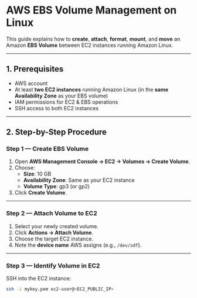 # AWS EBS Volume Management on Linux

This guide explains how to **create**, **attach**, **format**, **mount**, and **move** an Amazon **EBS Volume** between EC2 instances running Amazon Linux.

---

## 1. Prerequisites
- AWS account
- At least **two EC2 instances** running Amazon Linux (in the **same Availability Zone** as your EBS volume)
- IAM permissions for EC2 & EBS operations
- SSH access to both EC2 instances

---

## 2. Step-by-Step Procedure

### **Step 1 — Create EBS Volume**
1. Open **AWS Management Console → EC2 → Volumes → Create Volume**.
2. Choose:
   - **Size**: 10 GB  
   - **Availability Zone**: Same as your EC2 instance  
   - **Volume Type**: gp3 (or gp2)  
3. Click **Create Volume**.

---

### **Step 2 — Attach Volume to EC2**
1. Select your newly created volume.
2. Click **Actions → Attach Volume**.
3. Choose the target EC2 instance.
4. Note the **device name** AWS assigns (e.g., `/dev/sdf`).

---

### **Step 3 — Identify Volume in EC2**
SSH into the EC2 instance:
```bash
ssh -i mykey.pem ec2-user@<EC2_PUBLIC_IP>
